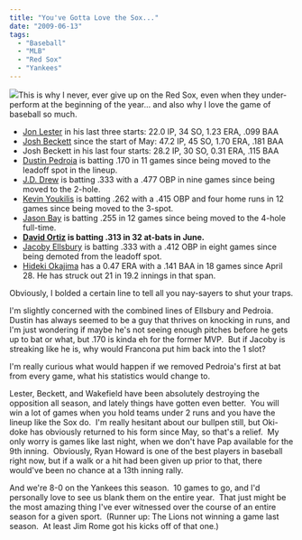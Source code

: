 ```yaml
---
title: "You've Gotta Love the Sox..."
date: "2009-06-13"
tags:
  - "Baseball"
  - "MLB"
  - "Red Sox"
  - "Yankees"
---
```


![](images/redsox.jpg)This is why I never, ever give up on the Red Sox, even when they under-perform at the beginning of the year... and also why I love the game of baseball so much.

- [Jon Lester](http://www.sbnation.com/mlb/players/1057/Jon_Lester) in his last three starts: 22.0 IP, 34 SO, 1.23 ERA, .099 BAA
- [Josh Beckett](http://www.sbnation.com/mlb/players/294/Josh_Beckett) since the start of May: 47.2 IP, 45 SO, 1.70 ERA, .181 BAA
- Josh Beckett in his last four starts: 28.2 IP, 30 SO, 0.31 ERA, .115 BAA
- [Dustin Pedroia](http://www.sbnation.com/mlb/players/173/Dustin_Pedroia) is batting .170 in 11 games since being moved to the leadoff spot in the lineup.
- [J.D. Drew](http://www.sbnation.com/mlb/players/176/J_D_Drew) is batting .333 with a .477 OBP in nine games since being moved to the 2-hole.
- [Kevin Youkilis](http://www.sbnation.com/mlb/players/175/Kevin_Youkilis) is batting .262 with a .415 OBP and four home runs in 12 games since being moved to the 3-spot.
- [Jason Bay](http://www.sbnation.com/mlb/players/361/Jason_Bay) is batting .255 in 12 games since being moved to the 4-hole full-time.
- **[David Ortiz](http://www.sbnation.com/mlb/players/291/David_Ortiz) is batting .313 in 32 at-bats in June.**
- [Jacoby Ellsbury](http://www.sbnation.com/mlb/players/290/Jacoby_Ellsbury) is batting .333 with a .412 OBP in eight games since being demoted from the leadoff spot.
- [Hideki Okajima](http://www.sbnation.com/mlb/players/301/Hideki_Okajima) has a 0.47 ERA with a .141 BAA in 18 games since April 28. He has struck out 21 in 19.2 innings in that span.

Obviously, I bolded a certain line to tell all you nay-sayers to shut your traps.

I'm slightly concerned with the combined lines of Ellsbury and Pedroia.  Dustin has always seemed to be a guy that thrives on knocking in runs, and I'm just wondering if maybe he's not seeing enough pitches before he gets up to bat or what, but .170 is kinda eh for the former MVP.  But if Jacoby is streaking like he is, why would Francona put him back into the 1 slot?

I'm really curious what would happen if we removed Pedroia's first at bat from every game, what his statistics would change to.

Lester, Beckett, and Wakefield have been absolutely destroying the opposition all season, and lately things have gotten even better.  You will win a lot of games when you hold teams under 2 runs and you have the lineup like the Sox do.  I'm really hesitant about our bullpen still, but Oki-doke has obviously returned to his form since May, so that's a relief.  My only worry is games like last night, when we don't have Pap available for the 9th inning.  Obviously, Ryan Howard is one of the best players in baseball right now, but if a walk or a hit had been given up prior to that, there would've been no chance at a 13th inning rally.

And we're 8-0 on the Yankees this season.  10 games to go, and I'd personally love to see us blank them on the entire year.  That just might be the most amazing thing I've ever witnessed over the course of an entire season for a given sport.  (Runner up: The Lions not winning a game last season.  At least Jim Rome got his kicks off of that one.)
